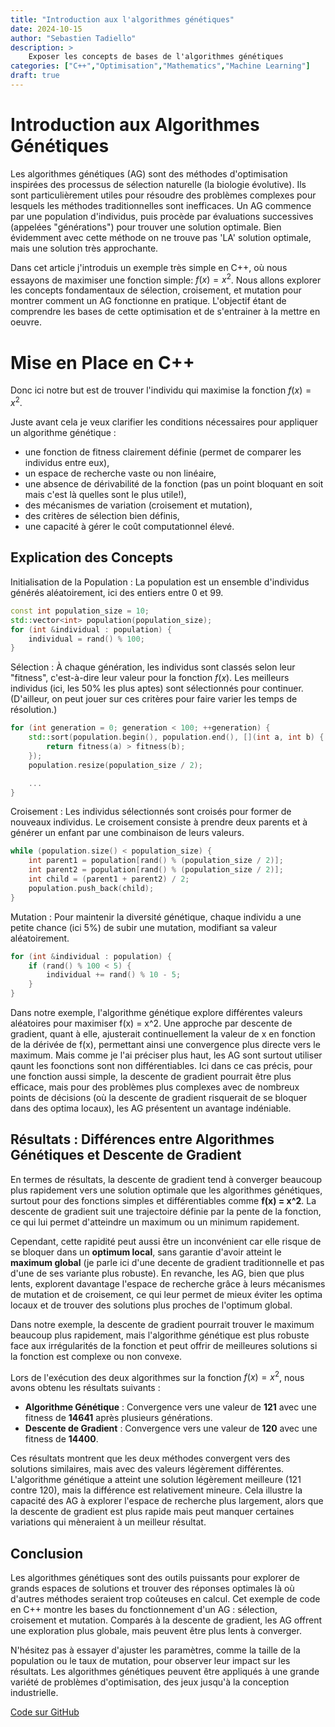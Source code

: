 ```yaml
---
title: "Introduction aux l'algorithmes génétiques"
date: 2024-10-15
author: "Sebastien Tadiello"
description: >
    Exposer les concepts de bases de l'algorithmes génétiques
categories: ["C++","Optimisation","Mathematics","Machine Learning"]
draft: true
---
```


# Introduction aux Algorithmes Génétiques

Les algorithmes génétiques (AG) sont des méthodes d'optimisation inspirées des processus de sélection naturelle (la biologie évolutive). Ils sont particulièrement utiles pour résoudre des problèmes complexes pour lesquels les méthodes traditionnelles sont inefficaces. Un AG commence par une population d'individus, puis procède par évaluations successives (appelées "générations") pour trouver une solution optimale. Bien évidemment avec cette méthode on ne trouve pas 'LA' solution optimale, mais une solution très approchante.

Dans cet article j'introduis un exemple très simple en C++, où nous essayons de maximiser une fonction simple: $f(x) = x^2$. Nous allons explorer les concepts fondamentaux de sélection, croisement, et mutation pour montrer comment un AG fonctionne en pratique. L'objectif étant de comprendre les bases de cette optimisation et de s'entrainer à la mettre en oeuvre. 

# Mise en Place en C++

Donc ici notre but est de trouver l'individu qui maximise la fonction $f(x) = x^2$.

Juste avant cela je veux clarifier les conditions nécessaires pour appliquer un algorithme génétique : 

- une fonction de fitness clairement définie (permet de comparer les individus entre eux), 
- un espace de recherche vaste ou non linéaire, 
- une absence de dérivabilité de la fonction (pas un point bloquant en soit mais c'est là quelles sont le plus utile!), 
- des mécanismes de variation (croisement et mutation), 
- des critères de sélection bien définis,
- une capacité à gérer le coût computationnel élevé.


## Explication des Concepts

Initialisation de la Population : La population est un ensemble d'individus générés aléatoirement, ici des entiers entre 0 et 99.

```C++
const int population_size = 10;
std::vector<int> population(population_size);
for (int &individual : population) {
    individual = rand() % 100;
}
```

Sélection : À chaque génération, les individus sont classés selon leur "fitness", c'est-à-dire leur valeur pour la fonction $f(x)$. Les meilleurs individus (ici, les 50% les plus aptes) sont sélectionnés pour continuer. (D'ailleur, on peut jouer sur ces critères pour faire varier les temps de résolution.)
```C++
for (int generation = 0; generation < 100; ++generation) {
    std::sort(population.begin(), population.end(), [](int a, int b) {
        return fitness(a) > fitness(b);
    });
    population.resize(population_size / 2);

    ...
}
```

Croisement : Les individus sélectionnés sont croisés pour former de nouveaux individus. Le croisement consiste à prendre deux parents et à générer un enfant par une combinaison de leurs valeurs.
```C++	
while (population.size() < population_size) {
    int parent1 = population[rand() % (population_size / 2)];
    int parent2 = population[rand() % (population_size / 2)];
    int child = (parent1 + parent2) / 2; 
    population.push_back(child);
}
```

Mutation : Pour maintenir la diversité génétique, chaque individu a une petite chance (ici 5%) de subir une mutation, modifiant sa valeur aléatoirement.

```C++
for (int &individual : population) {
    if (rand() % 100 < 5) {
        individual += rand() % 10 - 5;
    }
}
```

Dans notre exemple, l'algorithme génétique explore différentes valeurs aléatoires pour maximiser f(x) = x^2. Une approche par descente de gradient, quant à elle, ajusterait continuellement la valeur de x en fonction de la dérivée de f(x), permettant ainsi une convergence plus directe vers le maximum. Mais comme je l'ai préciser plus haut, les AG sont surtout utiliser qaunt les foonctions sont non différentiables. Ici dans ce cas précis, pour une fonction aussi simple, la descente de gradient pourrait être plus efficace, mais pour des problèmes plus complexes avec de nombreux points de décisions (où la descente de gradient risquerait de se bloquer dans des optima locaux), les AG présentent un avantage indéniable.

## Résultats : Différences entre Algorithmes Génétiques et Descente de Gradient

En termes de résultats, la descente de gradient tend à converger beaucoup plus rapidement vers une solution optimale que les algorithmes génétiques, surtout pour des fonctions simples et différentiables comme **f(x) = x^2**. La descente de gradient suit une trajectoire définie par la pente de la fonction, ce qui lui permet d'atteindre un maximum ou un minimum rapidement.

Cependant, cette rapidité peut aussi être un inconvénient car elle risque de se bloquer dans un **optimum local**, sans garantie d'avoir atteint le **maximum global** (je parle ici d'une decente de gradient traditionnelle et pas d'une de ses variante plus robuste). En revanche, les AG, bien que plus lents, explorent davantage l'espace de recherche grâce à leurs mécanismes de mutation et de croisement, ce qui leur permet de mieux éviter les optima locaux et de trouver des solutions plus proches de l'optimum global.

Dans notre exemple, la descente de gradient pourrait trouver le maximum beaucoup plus rapidement, mais l'algorithme génétique est plus robuste face aux irrégularités de la fonction et peut offrir de meilleures solutions si la fonction est complexe ou non convexe.

Lors de l'exécution des deux algorithmes sur la fonction $f(x) = x^2$, nous avons obtenu les résultats suivants :

- **Algorithme Génétique** : Convergence vers une valeur de **121** avec une fitness de **14641** après plusieurs générations.
- **Descente de Gradient** : Convergence vers une valeur de **120** avec une fitness de **14400**.

Ces résultats montrent que les deux méthodes convergent vers des solutions similaires, mais avec des valeurs légèrement différentes. L'algorithme génétique a atteint une solution légèrement meilleure (121 contre 120), mais la différence est relativement mineure. Cela illustre la capacité des AG à explorer l'espace de recherche plus largement, alors que la descente de gradient est plus rapide mais peut manquer certaines variations qui mèneraient à un meilleur résultat.

## Conclusion

Les algorithmes génétiques sont des outils puissants pour explorer de grands espaces de solutions et trouver des réponses optimales là où d'autres méthodes seraient trop coûteuses en calcul. Cet exemple de code en C++ montre les bases du fonctionnement d'un AG : sélection, croisement et mutation. Comparés à la descente de gradient, les AG offrent une exploration plus globale, mais peuvent être plus lents à converger.

N'hésitez pas à essayer d'ajuster les paramètres, comme la taille de la population ou le taux de mutation, pour observer leur impact sur les résultats. Les algorithmes génétiques peuvent être appliqués à une grande variété de problèmes d'optimisation, des jeux jusqu'à la conception industrielle.

[Code sur GitHub](https://github.com/stadiello/genetic_optimization)
